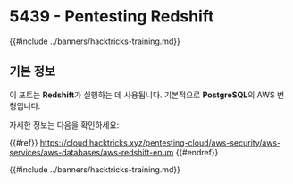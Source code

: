 # 5439 - Pentesting Redshift

{{#include ../banners/hacktricks-training.md}}

## 기본 정보

이 포트는 **Redshift**가 실행하는 데 사용됩니다. 기본적으로 **PostgreSQL**의 AWS 변형입니다.

자세한 정보는 다음을 확인하세요:

{{#ref}}
https://cloud.hacktricks.xyz/pentesting-cloud/aws-security/aws-services/aws-databases/aws-redshift-enum
{{#endref}}

{{#include ../banners/hacktricks-training.md}}
